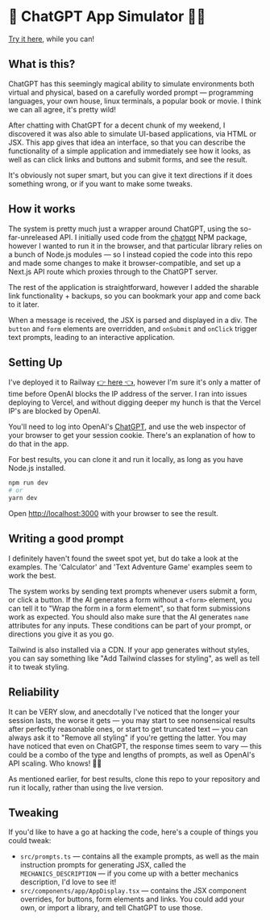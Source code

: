 # 🤖 ChatGPT App Simulator 👨‍💻

[Try it here](https://chatgpt-app-simulator-production.up.railway.app/), while you can!

## What is this?

ChatGPT has this seemingly magical ability to simulate environments both virtual and physical, based on a carefully worded prompt — programming languages, your own house, linux terminals, a popular book or movie. I think we can all agree, it's pretty wild!

After chatting with ChatGPT for a decent chunk of my weekend, I discovered it was also able to simulate UI-based applications, via HTML or JSX. This app gives that idea an interface, so that you can describe the functionality of a simple application and immediately see how it looks, as well as can click links and buttons and submit forms, and see the result.

It's obviously not super smart, but you can give it text directions if it does something wrong, or if you want to make some tweaks.

## How it works

The system is pretty much just a wrapper around ChatGPT, using the so-far-unreleased API. I initially used code from the [chatgpt](https://github.com/transitive-bullshit/chatgpt-api#readme) NPM package, however I wanted to run it in the browser, and that particular library relies on a bunch of Node.js modules — so I instead copied the code into this repo and made some changes to make it browser-compatible, and set up a Next.js API route which proxies through to the ChatGPT server.

The rest of the application is straightforward, however I added the sharable link functionality + backups, so you can bookmark your app and come back to it later.

When a message is received, the JSX is parsed and displayed in a div. The `button` and `form` elements are overridden, and `onSubmit` and `onClick` trigger text prompts, leading to an interactive application.

## Setting Up

I've deployed it to Railway [👉 here 👈](https://chatgpt-app-simulator-production.up.railway.app/), however I'm sure it's only a matter of time before OpenAI blocks the IP address of the server. I ran into issues deploying to Vercel, and without digging deeper my hunch is that the Vercel IP's are blocked by OpenAI.

You'll need to log into OpenAI's [ChatGPT](https://chat.openai.com/chat), and use the web inspector of your browser to get your session cookie. There's an explanation of how to do that in the app.

For best results, you can clone it and run it locally, as long as you have Node.js installed.

```bash
npm run dev
# or
yarn dev
```

Open [http://localhost:3000](http://localhost:3000) with your browser to see the result.

## Writing a good prompt

I definitely haven't found the sweet spot yet, but do take a look at the examples. The 'Calculator' and 'Text Adventure Game' examples seem to work the best.

The system works by sending text prompts whenever users submit a form, or click a button. If the AI generates a form without a `<form>` element, you can tell it to "Wrap the form in a form element", so that form submissions work as expected. You should also make sure that the AI generates `name` attributes for any inputs. These conditions can be part of your prompt, or directions you give it as you go.

Tailwind is also installed via a CDN. If your app generates without styles, you can say something like "Add Tailwind classes for styling", as well as tell it to tweak styling.

## Reliability

It can be VERY slow, and anecdotally I've noticed that the longer your session lasts, the worse it gets — you may start to see nonsensical results after perfectly reasonable ones, or start to get truncated text — you can always ask it to "Remove all styling" if you're getting the latter. You may have noticed that even on ChatGPT, the response times seem to vary — this could be a combo of the type and lengths of prompts, as well as OpenAI's API scaling. Who knows! 🤷‍♂️

As mentioned earlier, for best results, clone this repo to your repository and run it locally, rather than using the live version.

## Tweaking

If you'd like to have a go at hacking the code, here's a couple of things you could tweak:

- `src/prompts.ts` — contains all the example prompts, as well as the main instruction prompts for generating JSX, called the `MECHANICS_DESCRIPTION` — if you come up with a better mechanics description, I'd love to see it!
- `src/components/app/AppDisplay.tsx` — contains the JSX component overrides, for buttons, form elements and links. You could add your own, or import a library, and tell ChatGPT to use those.